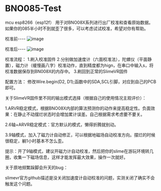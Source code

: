 # BNO085-Test
mcu esp8266（esp12f）
用于对BNO08X系列进行出厂校准和查看原始数据。
如果你的085半小时不到就歪了很多，可以考虑试试校准，希望对你有帮助。

校准前----
![image](https://github.com/FateBreaker/BNO085-Test/assets/25700846/95fcf05d-abf3-480b-be6f-79e21ac1e8c4)

校准后----
![image](https://github.com/FateBreaker/BNO085-Test/assets/25700846/ecad658b-9e00-4359-bc79-df66e2408660)

校准流程：
1.刷入校准固件
2.分别做加速度计（六面校准法），陀螺仪（平面静置），磁力计（缓慢画八字）校准动作，直到精度都为hign，在串口中输入s，将校准数据保存到BN008X的内存中。
3.刷回到正常的SlimeVR固件

配置方法：
修改Wire.begin(D2, D1);函数中的SDA,SCL引脚，对应到自己的PCB即可。


关于SlimeVR固件里不同的输出模式选择（根据自己的使用情况主观评价）：

1.ARVR稳定模式，根据BNO08X内部的算法预测你的动作来提高稳定性。负面效果：在静止不动摆烂状态时会增加累计误差。自己根据需求考虑要不要关。

2.6轴+ARVR稳定模式：官方默认的模式，懒得折腾就别动。

3.9轴模式，加入了磁力计自动修正，可以根据地磁场自动校准方向。摆烂的时候很稳定，躺1小时基本不怎么歪。

提示：开了9轴模式，建议开磁力计自动校准，然后把你的slime在游玩环境转几圈，收集一下磁场信息，这样才能发挥最大效果，操作一次就好。

关于原地频繁跺脚会升天的bug：

slimevr官方github描述是没关闭加速度计自动校准的问题，实测关闭了确实不会触发这个问题。
